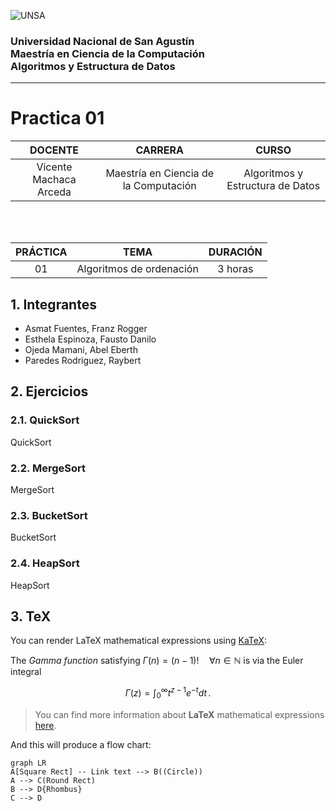 ![UNSA](https://github.com/UNSA-MCC-2022/MCC_Algoritmos_2022/blob/main/logo_unsa.jpg)

### Universidad Nacional de San Agustín <br/> Maestría en Ciencia de la Computación <br/>  Algoritmos y Estructura de Datos
<hr/>

# Practica 01

| DOCENTE | CARRERA | CURSO |
| :-: | :-: | :-: |
| Vicente Machaca Arceda | Maestría en Ciencia de la Computación | Algoritmos y Estructura de Datos |
<br/>
<br/>

| PRÁCTICA | TEMA | DURACIÓN |
| :-: | :-: | :-: |
| 01 | Algoritmos de ordenación | 3 horas

## 1. Integrantes
- Asmat Fuentes, Franz Rogger
- Esthela Espinoza, Fausto Danilo
- Ojeda Mamani, Abel Eberth
- Paredes Rodriguez, Raybert


## 2. Ejercicios

### 2.1. QuickSort

QuickSort

### 2.2. MergeSort

MergeSort

### 2.3. BucketSort

BucketSort

### 2.4. HeapSort

HeapSort




## 3. TeX

You can render LaTeX mathematical expressions using [KaTeX](https://khan.github.io/KaTeX/):

The *Gamma function* satisfying $\Gamma(n) = (n-1)!\quad\forall n\in\mathbb N$ is via the Euler integral

$$
\Gamma(z) = \int_0^\infty t^{z-1}e^{-t}dt\,.
$$

> You can find more information about **LaTeX** mathematical expressions [here](http://meta.math.stackexchange.com/questions/5020/mathjax-basic-tutorial-and-quick-reference).



And this will produce a flow chart:

```mermaid
graph LR
A[Square Rect] -- Link text --> B((Circle))
A --> C(Round Rect)
B --> D{Rhombus}
C --> D
```